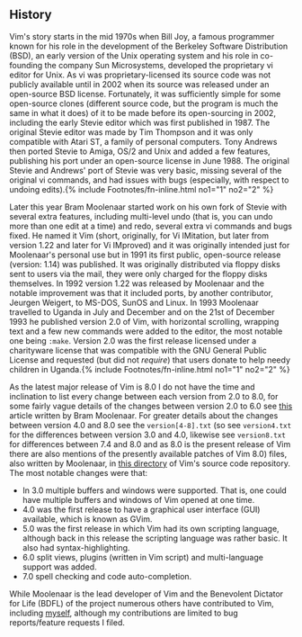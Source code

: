 ## History
Vim's story starts in the mid 1970s when Bill Joy, a famous programmer known for his role in the development of the Berkeley Software Distribution (BSD), an early version of the Unix operating system and his role in co-founding the company Sun Microsystems, developed the proprietary vi editor for Unix. As vi was proprietary-licensed its source code was not publicly available until in 2002 when its source was released under an open-source BSD license. Fortunately, it was sufficiently simple for some open-source clones (different source code, but the program is much the same in what it does) of it to be made before its open-sourcing in 2002, including the early Stevie editor which was first published in 1987. The original Stevie editor was made by Tim Thompson and it was only compatible with Atari ST, a family of personal computers. Tony Andrews then ported Stevie to Amiga, OS/2 and Unix and added a few features, publishing his port under an open-source license in June 1988. The original Stevie and Andrews' port of Stevie was very basic, missing several of the original vi commands, and had issues with bugs (especially, with respect to undoing edits).{% include Footnotes/fn-inline.html no1="1" no2="2" %}

Later this year Bram Moolenaar started work on his own fork of Stevie with several extra features, including multi-level undo (that is, you can undo more than one edit at a time) and redo, several extra vi commands and bugs fixed. He named it Vim (short, originally, for Vi IMitation, but later from version 1.22 and later for Vi IMproved) and it was originally intended just for Moolenaar's personal use but in 1991 its first public, open-source release (version: 1.14) was published. It was originally distributed via floppy disks sent to users via the mail, they were only charged for the floppy disks themselves. In 1992 version 1.22 was released by Moolenaar and the notable improvement was that it included ports, by another contributor, Jeurgen Weigert, to MS-DOS, SunOS and Linux. In 1993 Moolenaar travelled to Uganda in July and December and on the 21st of December 1993 he published version 2.0 of Vim, with horizontal scrolling, wrapping text and a few new commands were added to the editor, the most notable one being `:make`. Version 2.0 was the first release licensed under a charityware license that was compatible with the GNU General Public License and requested (but did not *require*) that users donate to help needy children in Uganda.{% include Footnotes/fn-inline.html no1="1" no2="2" %}

As the latest major release of Vim is 8.0 I do not have the time and inclination to list every change between each version from 2.0 to 8.0, for some fairly vague details of the changes between version 2.0 to 6.0 see [this](http://www.free-soft.org/FSM/english/issue01/vim.html) article written by Bram Moolenaar. For greater details about the changes between version 4.0 and 8.0 see the `version[4-8].txt` (so see `version4.txt` for the differences between version 3.0 and 4.0, likewise see `version8.txt` for differences between 7.4 and 8.0 and as 8.0 is the present release of Vim there are also mentions of the presently available patches of Vim 8.0) files, also written by Moolenaar, in [this directory](https://github.com/vim/vim/tree/master/runtime/doc) of Vim's source code repository. The most notable changes were that:

* In 3.0 multiple buffers and windows were supported. That is, one could have multiple buffers and windows of Vim opened at one time. 
* 4.0 was the first release to have a graphical user interface (GUI) available, which is known as GVim.
* 5.0 was the first release in which Vim had its own scripting language, although back in this release the scripting language was rather basic. It also had syntax-highlighting. 
* 6.0 split views, plugins (written in Vim script) and multi-language support was added.
* 7.0 spell checking and code auto-completion.

While Moolenaar is the lead developer of Vim and the Benevolent Dictator for Life (BDFL) of the project numerous others have contributed to Vim, including [myself](https://github.com/vim/vim/issues?utf8=%E2%9C%93&q=is%3Aissue%20author%3Afusion809), although my contributions are limited to bug reports/feature requests I filed. 
